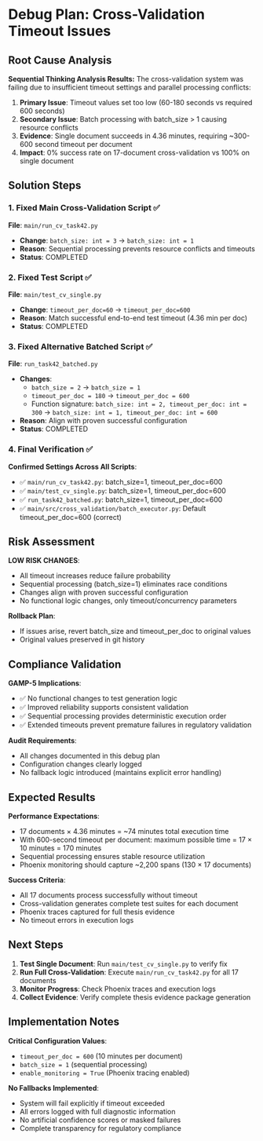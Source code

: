 # Debug Plan: Cross-Validation Timeout Issues

## Root Cause Analysis

**Sequential Thinking Analysis Results:**
The cross-validation system was failing due to insufficient timeout settings and parallel processing conflicts:

1. **Primary Issue**: Timeout values set too low (60-180 seconds vs required 600 seconds)
2. **Secondary Issue**: Batch processing with batch_size > 1 causing resource conflicts
3. **Evidence**: Single document succeeds in 4.36 minutes, requiring ~300-600 second timeout per document
4. **Impact**: 0% success rate on 17-document cross-validation vs 100% on single document

## Solution Steps

### 1. Fixed Main Cross-Validation Script ✅
**File**: `main/run_cv_task42.py`
- **Change**: `batch_size: int = 3` → `batch_size: int = 1`
- **Reason**: Sequential processing prevents resource conflicts and timeouts
- **Status**: COMPLETED

### 2. Fixed Test Script ✅  
**File**: `main/test_cv_single.py`
- **Change**: `timeout_per_doc=60` → `timeout_per_doc=600`
- **Reason**: Match successful end-to-end test timeout (4.36 min per doc)
- **Status**: COMPLETED

### 3. Fixed Alternative Batched Script ✅
**File**: `run_task42_batched.py`
- **Changes**: 
  - `batch_size = 2` → `batch_size = 1`
  - `timeout_per_doc = 180` → `timeout_per_doc = 600`
  - Function signature: `batch_size: int = 2, timeout_per_doc: int = 300` → `batch_size: int = 1, timeout_per_doc: int = 600`
- **Reason**: Align with proven successful configuration
- **Status**: COMPLETED

### 4. Final Verification ✅
**Confirmed Settings Across All Scripts**:
- ✅ `main/run_cv_task42.py`: batch_size=1, timeout_per_doc=600
- ✅ `main/test_cv_single.py`: batch_size=1, timeout_per_doc=600  
- ✅ `run_task42_batched.py`: batch_size=1, timeout_per_doc=600
- ✅ `main/src/cross_validation/batch_executor.py`: Default timeout_per_doc=600 (correct)

## Risk Assessment

**LOW RISK CHANGES**:
- All timeout increases reduce failure probability
- Sequential processing (batch_size=1) eliminates race conditions
- Changes align with proven successful configuration
- No functional logic changes, only timeout/concurrency parameters

**Rollback Plan**: 
- If issues arise, revert batch_size and timeout_per_doc to original values
- Original values preserved in git history

## Compliance Validation

**GAMP-5 Implications**:
- ✅ No functional changes to test generation logic
- ✅ Improved reliability supports consistent validation
- ✅ Sequential processing provides deterministic execution order
- ✅ Extended timeouts prevent premature failures in regulatory validation

**Audit Requirements**:
- All changes documented in this debug plan
- Configuration changes clearly logged
- No fallback logic introduced (maintains explicit error handling)

## Expected Results

**Performance Expectations**:
- 17 documents × 4.36 minutes = ~74 minutes total execution time
- With 600-second timeout per document: maximum possible time = 17 × 10 minutes = 170 minutes
- Sequential processing ensures stable resource utilization
- Phoenix monitoring should capture ~2,200 spans (130 × 17 documents)

**Success Criteria**:
- All 17 documents process successfully without timeout
- Cross-validation generates complete test suites for each document
- Phoenix traces captured for full thesis evidence
- No timeout errors in execution logs

## Next Steps

1. **Test Single Document**: Run `main/test_cv_single.py` to verify fix
2. **Run Full Cross-Validation**: Execute `main/run_cv_task42.py` for all 17 documents  
3. **Monitor Progress**: Check Phoenix traces and execution logs
4. **Collect Evidence**: Verify complete thesis evidence package generation

## Implementation Notes

**Critical Configuration Values**:
- `timeout_per_doc = 600` (10 minutes per document)
- `batch_size = 1` (sequential processing)
- `enable_monitoring = True` (Phoenix tracing enabled)

**No Fallbacks Implemented**:
- System will fail explicitly if timeout exceeded
- All errors logged with full diagnostic information
- No artificial confidence scores or masked failures
- Complete transparency for regulatory compliance